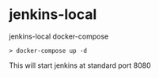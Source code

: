 # jenkins-local
jenkins-local docker-compose


```
> docker-compose up -d
```
This will start jenkins at standard port 8080

